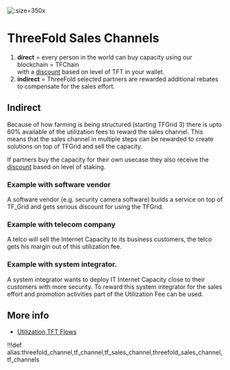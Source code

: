![](img/farming_reward.jpg ':size=350x')


# ThreeFold Sales Channels

1. **direct** = every person in the world can buy capacity using our blockchain = TFChain <BR>with a [discount](staking_discount_levels) based on level of TFT in your wallet.
2. **indirect** = ThreeFold selected partners are rewarded additional rebates to compensate for the sales effort.

## Indirect

Because of how farming is being structured (starting TFGrid 3) there is upto 60% available of the utilization fees to reward the sales channel. This means that the sales channel in multiple steps can be rewarded to create solutions on top of TFGrid and sell the capacity.

If partners buy the capacity for their own usecase they also receive the [discount](staking_discount_levels) based on level of staking.

### Example with software vendor

A software vendor (e.g. security camera software) builds a service on top of TF_Grid and gets serious discount for using the TFGrid.

### Example with telecom company

A telco will sell the Internet Capacity to its business customers, the telco gets his margin out of this utilization fee.

### Example with system integrator.

A system integrator wants to deploy IT Internet Capacity close to their customers with more security.
To reward this system integrator for the sales effort and promotion activities part of the Utilization Fee can be used.

## More info

- [Utilization TFT Flows](utilization_flow)

!!!def alias:threefold_channel,tf_channel,tf_sales_channel,threefold_sales_channel,tf_channels


